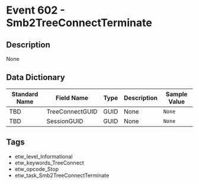 # Event 602 - Smb2TreeConnectTerminate

## Description
None

## Data Dictionary
|Standard Name|Field Name|Type|Description|Sample Value|
|---|---|---|---|---|
|TBD|TreeConnectGUID|GUID|None|`None`|
|TBD|SessionGUID|GUID|None|`None`|

## Tags
* etw_level_Informational
* etw_keywords_TreeConnect
* etw_opcode_Stop
* etw_task_Smb2TreeConnectTerminate